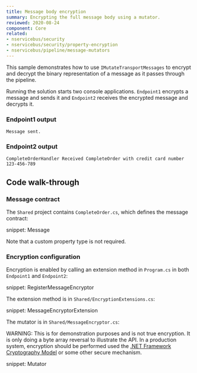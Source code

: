 ```yaml
---
title: Message body encryption
summary: Encrypting the full message body using a mutator.
reviewed: 2020-08-24
component: Core
related:
- nservicebus/security
- nservicebus/security/property-encryption
- nservicebus/pipeline/message-mutators
---
```



This sample demonstrates how to use `IMutateTransportMessages` to encrypt and decrypt the binary representation of a message as it passes through the pipeline.

Running the solution starts two console applications. `Endpoint1` encrypts a message and sends it and `Endpoint2` receives the encrypted message and decrypts it.

### Endpoint1 output

```
Message sent.
```

### Endpoint2 output

```
CompleteOrderHandler Received CompleteOrder with credit card number 123-456-789
```


## Code walk-through


### Message contract

The `Shared` project contains `CompleteOrder.cs`, which defines the message contract:

snippet: Message

Note that a custom property type is not required.


### Encryption configuration

Encryption is enabled by calling an extension method in `Program.cs` in both `Endpoint1` and `Endpoint2`:

snippet: RegisterMessageEncryptor

The extension method is in `Shared/EncryptionExtensions.cs`:

snippet: MessageEncryptorExtension

The mutator is in `Shared/MessageEncryptor.cs`:

WARNING: This is for demonstration purposes and is not true encryption. It is only doing a byte array reversal to illustrate the API. In a production system, encryption should be performed used the [.NET Framework Cryptography Model](https://docs.microsoft.com/en-us/dotnet/standard/security/cryptography-model) or some other secure mechanism.

snippet: Mutator

